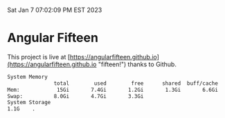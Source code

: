 Sat Jan  7 07:02:09 PM EST 2023

# Angular Fifteen


This project is live at [https://angularfifteen.github.io](https://angularfifteen.github.io "fifteen!") thanks to Github.

```bash
System Memory
               total        used        free      shared  buff/cache   available
Mem:            15Gi       7.4Gi       1.2Gi       1.3Gi       6.6Gi       6.2Gi
Swap:          8.0Gi       4.7Gi       3.3Gi
System Storage
1.1G	.
```
